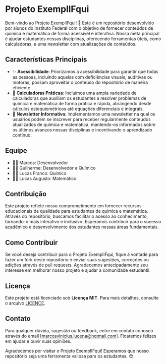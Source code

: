 # Projeto ExemplIFqui

Bem-vindo ao Projeto ExemplIFqui! 🎉 Este é um repositório desenvolvido por alunos do Instituto Federal com o objetivo de fornecer conteúdos de química e matemática de forma acessível e interativa. Nossa meta principal é ajudar estudantes nessas disciplinas, oferecendo ferramentas úteis, como calculadoras, e uma newsletter com atualizações de conteúdos.

## Características Principais

- ✨ **Acessibilidade**: Priorizamos a acessibilidade para garantir que todas as pessoas, incluindo aquelas com deficiências visuais, auditivas ou motoras, possam aproveitar o conteúdo do repositório de maneira eficiente.
- 🧮 **Calculadoras Práticas**: Incluímos uma ampla variedade de calculadoras que auxiliam os estudantes a resolver problemas de química e matemática de forma prática e rápida, abrangendo desde cálculos estequiométricos até equações diferenciais e integrais.
- 📰 **Newsletter Informativa**: Implementamos uma newsletter na qual os usuários podem se inscrever para receber regularmente conteúdos atualizados de química e matemática, mantendo-os informados sobre os últimos avanços nessas disciplinas e incentivando o aprendizado contínuo.

## Equipe

- 👨‍💻 Marcos: Desenvolvedor
- 👨‍🔬 Guilherme: Desenvolvedor e Químico
- 👨‍🔬 Lucas Franco: Químico
- 👨‍🏫 Lucas Augusto: Matemático

## Contribuição

Este projeto reflete nosso comprometimento em fornecer recursos educacionais de qualidade para estudantes de química e matemática. Através do repositório, buscamos facilitar o acesso ao conhecimento, tornando-o mais interativo e inclusivo. Esperamos contribuir para o sucesso acadêmico e desenvolvimento dos estudantes nessas áreas fundamentais.

## Como Contribuir

Se você deseja contribuir para o Projeto ExemplIFqui, fique à vontade para fazer um fork deste repositório e enviar suas sugestões, correções ou adições através de pull requests. Agradecemos antecipadamente seu interesse em melhorar nosso projeto e ajudar a comunidade estudantil.

## Licença

Este projeto está licenciado sob **Licença MIT**. Para mais detalhes, consulte o arquivo <a href="https://github.com/MarcosViniicius/Projeto-ExemplIFiqui/blob/master/LICENSE.md">LICENCE</a>.

## Contato

Para qualquer dúvida, sugestão ou feedback, entre em contato conosco através do email [marcosvinicius.lucena@hotmail.com]. Ficaremos felizes em ajudar e ouvir suas opiniões.

Agradecemos por visitar o Projeto ExemplIFqui! Esperamos que nosso repositório seja uma ferramenta valiosa para os estudantes. 😊
